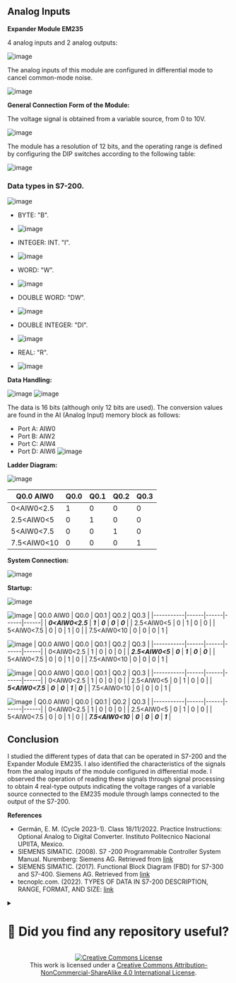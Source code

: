 ## Analog Inputs

**Expander Module EM235**

4 analog inputs and 2 analog outputs:

![image](https://github.com/JoseEmmanuelVG/IndustrialAutomation/assets/89156254/fb030723-8e44-4e0b-a008-61fa0a09cc6a)


The analog inputs of this module are configured in differential mode to cancel common-mode noise.

![image](https://github.com/JoseEmmanuelVG/IndustrialAutomation/assets/89156254/153f4375-2b7f-466e-8589-cf43ff2ce39b)


**General Connection Form of the Module:**

The voltage signal is obtained from a variable source, from 0 to 10V.

![image](https://github.com/JoseEmmanuelVG/IndustrialAutomation/assets/89156254/a12ffcca-8f26-42bb-b4ef-12b4c18a6afd)

The module has a resolution of 12 bits, and the operating range is defined by configuring the DIP switches according to the following table:

![image](https://github.com/JoseEmmanuelVG/IndustrialAutomation/assets/89156254/40f8d6d1-db75-4622-9933-3bfbaccf33e6)

### Data types in S7-200.

![image](https://github.com/JoseEmmanuelVG/IndustrialAutomation/assets/89156254/0632df4a-8bc7-4cf3-88fe-bab2739ea535)

- BYTE: "B".
- ![image](https://github.com/JoseEmmanuelVG/IndustrialAutomation/assets/89156254/71f94da5-5195-4009-ad82-633d3a70b63f)

- INTEGER: INT. "I".
- ![image](https://github.com/JoseEmmanuelVG/IndustrialAutomation/assets/89156254/5a968543-9685-4500-8966-a7a770c07830)

- WORD: "W".
- ![image](https://github.com/JoseEmmanuelVG/IndustrialAutomation/assets/89156254/b10d6ff6-677a-4816-8525-1d13cfa61458)

- DOUBLE WORD: "DW".
- ![image](https://github.com/JoseEmmanuelVG/IndustrialAutomation/assets/89156254/ac6c9867-46f7-4f81-bfe7-a00eb166699e)

- DOUBLE INTEGER: "DI".
- ![image](https://github.com/JoseEmmanuelVG/IndustrialAutomation/assets/89156254/29cf9502-ca31-4512-84e9-6994b735159f)

- REAL: "R".
- ![image](https://github.com/JoseEmmanuelVG/IndustrialAutomation/assets/89156254/6341af7b-d2bb-477d-bc6f-cba4cea90609)


**Data Handling:**

![image](https://github.com/JoseEmmanuelVG/IndustrialAutomation/assets/89156254/2f62028a-e151-4ca3-a17e-df0dfa227350)
![image](https://github.com/JoseEmmanuelVG/IndustrialAutomation/assets/89156254/74267ef0-a46b-4692-9066-b08d2175f639)


The data is 16 bits (although only 12 bits are used). The conversion values are found in the AI (Analog Input) memory block as follows:
- Port A: AIW0
- Port B: AIW2
- Port C: AIW4
- Port D: AIW6
![image](https://github.com/JoseEmmanuelVG/IndustrialAutomation/assets/89156254/be499f1c-f611-423e-a6ce-080b19d913d1)


**Ladder Diagram:**

![image](https://github.com/JoseEmmanuelVG/IndustrialAutomation/assets/89156254/29964899-0abb-4b0d-8067-e42aaaac58de)

| Q0.0 AIW0 | Q0.0 | Q0.1 | Q0.2 | Q0.3 |
|-----------|------|------|------|------|
| 0<AIW0<2.5 | 1 | 0 | 0 | 0 |
| 2.5<AIW0<5 | 0 | 1 | 0 | 0 |
| 5<AIW0<7.5 | 0 | 0 | 1 | 0 |
| 7.5<AIW0<10 | 0 | 0 | 0 | 1 |


**System Connection:**

![image](https://github.com/JoseEmmanuelVG/IndustrialAutomation/assets/89156254/bc05da3f-c709-4461-9ddc-0503a8d6103e)

**Startup:**

![image](https://github.com/JoseEmmanuelVG/IndustrialAutomation/assets/89156254/ba6dc359-cfc4-45f6-bb8b-37661825d6b8)

![image](https://github.com/JoseEmmanuelVG/IndustrialAutomation/assets/89156254/53d519dc-a55f-4a02-8d5b-f66f5fd6f8d8)
| Q0.0 AIW0 | Q0.0 | Q0.1 | Q0.2 | Q0.3 |
|-----------|------|------|------|------|
| ***0<AIW0<2.5*** | ***1*** | ***0*** | ***0*** | ***0*** |
| 2.5<AIW0<5 | 0 | 1 | 0 | 0 |
| 5<AIW0<7.5 | 0 | 0 | 1 | 0 |
| 7.5<AIW0<10 | 0 | 0 | 0 | 1 |

![image](https://github.com/JoseEmmanuelVG/IndustrialAutomation/assets/89156254/e69d2887-7198-4e52-9250-1a4e08d150ee)
| Q0.0 AIW0 | Q0.0 | Q0.1 | Q0.2 | Q0.3 |
|-----------|------|------|------|------|
| 0<AIW0<2.5 | 1 | 0 | 0 | 0 |
| ***2.5<AIW0<5*** | ***0*** | ***1*** | ***0*** | ***0*** |
| 5<AIW0<7.5 | 0 | 0 | 1 | 0 |
| 7.5<AIW0<10 | 0 | 0 | 0 | 1 |

![image](https://github.com/JoseEmmanuelVG/IndustrialAutomation/assets/89156254/d7345f69-26e0-4dc6-afcd-1b9a137f0e1b)
| Q0.0 AIW0 | Q0.0 | Q0.1 | Q0.2 | Q0.3 |
|-----------|------|------|------|------|
| 0<AIW0<2.5 | 1 | 0 | 0 | 0 |
| 2.5<AIW0<5 | 0 | 1 | 0 | 0 |
| ***5<AIW0<7.5*** | ***0*** | ***0*** | ***1*** | ***0*** |
| 7.5<AIW0<10 | 0 | 0 | 0 | 1 |

![image](https://github.com/JoseEmmanuelVG/IndustrialAutomation/assets/89156254/6279fa60-d8a4-41ec-9b95-a9868b2caa36)
| Q0.0 AIW0 | Q0.0 | Q0.1 | Q0.2 | Q0.3 |
|-----------|------|------|------|------|
| 0<AIW0<2.5 | 1 | 0 | 0 | 0 |
| 2.5<AIW0<5 | 0 | 1 | 0 | 0 |
| 5<AIW0<7.5 | 0 | 0 | 1 | 0 |
| ***7.5<AIW0<10*** | ***0*** | ***0*** | ***0*** | ***1*** |

## Conclusion

I studied the different types of data that can be operated in S7-200 and the Expander Module EM235. I also identified the characteristics of the signals from the analog inputs of the module configured in differential mode. I observed the operation of reading these signals through signal processing to obtain 4 real-type outputs indicating the voltage ranges of a variable source connected to the EM235 module through lamps connected to the output of the S7-200.

**References**

- Germán, E. M. (Cycle 2023-1). Class 18/11/2022. Practice Instructions: Optional Analog to Digital Converter. Instituto Politecnico Nacional UPIITA, Mexico.
- SIEMENS SIMATIC. (2008). S7 -200 Programmable Controller System Manual. Nuremberg: Siemens AG. Retrieved from [link](https://cache.industry.siemens.com/dl/files/582/1109582/att_22063/v1/s7200_system_manual_en-US.pdf)
- SIEMENS SIMATIC. (2017). Functional Block Diagram (FBD) for S7-300 and S7-400. Siemens AG. Retrieved from [link](https://cache.industry.siemens.com/dl/files/819/109751819/att_933111/v1/STEP_7_-_FUP_para_S7-300_y_S7-400.pdf)
- tecnoplc.com. (2022). TYPES OF DATA IN S7-200 DESCRIPTION, RANGE, FORMAT, AND SIZE: [link](https://www.tecnoplc.com/tipos-de-datos-en-un-s7-200/)


<details>
  <summary> <H1> 🌟 Did you find any repository useful? </H1></summary>
  If any project has been helpful to you, consider giving it a ⭐ star in the repository and follow my GitHub account to stay tuned for future updates! 🚀

  In addition, I am always open to suggestions, recommendations or collaborations. Feel free to [get in touch](https://www.linkedin.com/in/vazquez-galan-jose-emmanuel-664968221) if you have any questions or ideas for improving this project. I'm excited for your feedback and contributions.

  Thank you for your interest and support! 😊
</details>


<p align="center">
<a rel="license" href="http://creativecommons.org/licenses/by-nc-sa/4.0/"><img alt="Creative Commons License" style="border-width:0" src="https://i.creativecommons.org/l/by-nc-sa/4.0/88x31.png" /></a><br />This work is licensed under a <a rel="license" href="http://creativecommons.org/licenses/by-nc-sa/4.0/">Creative Commons Attribution-NonCommercial-ShareAlike 4.0 International License</a>.
</p>
